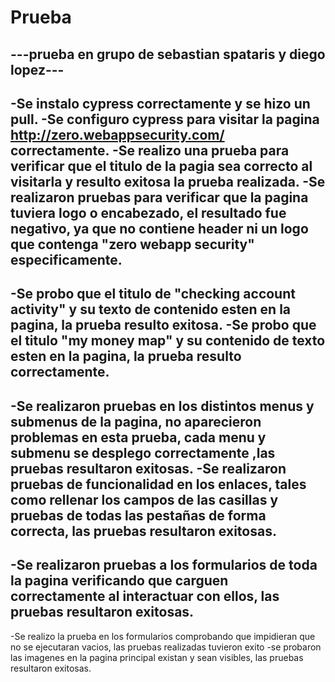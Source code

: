 # Prueba
---prueba en grupo de sebastian spataris y diego lopez---
------------------------------------------------------------------------------------------
-Se instalo cypress correctamente y se hizo un pull.
-Se configuro cypress para visitar la pagina http://zero.webappsecurity.com/ correctamente.
-Se realizo una prueba para verificar que el titulo de la pagia sea correcto al visitarla y resulto exitosa la prueba realizada.
-Se realizaron pruebas para verificar que la pagina tuviera logo o encabezado, el resultado fue negativo, ya que no contiene header ni un logo que contenga "zero webapp security" especificamente.
-------------------------------------------------------------------------------------------
-Se probo que el titulo de "checking account activity" y su texto de contenido esten en la pagina, la prueba resulto exitosa.
-Se probo que el titulo "my money map" y su contenido de texto esten en la pagina, la prueba resulto correctamente.
-------------------------------------------------------------------------------------------
-Se realizaron pruebas en los distintos menus y submenus de la pagina, no aparecieron problemas en esta prueba, cada menu y submenu se desplego correctamente ,las pruebas resultaron exitosas.
-Se realizaron pruebas de funcionalidad en los enlaces, tales como rellenar los campos de las casillas y pruebas de todas las pestañas de forma correcta, las pruebas resultaron exitosas.
-------------------------------------------------------------------------------------------
-Se realizaron pruebas a los formularios de toda la pagina verificando que carguen correctamente al interactuar con ellos, las pruebas resultaron exitosas.
-------------------------------------------------------------------------------------------
-Se realizo la prueba en los formularios comprobando que impidieran que no se ejecutaran vacios, las pruebas realizadas tuvieron exito
-se probaron las imagenes en la pagina principal existan y sean visibles, las pruebas resultaron exitosas.